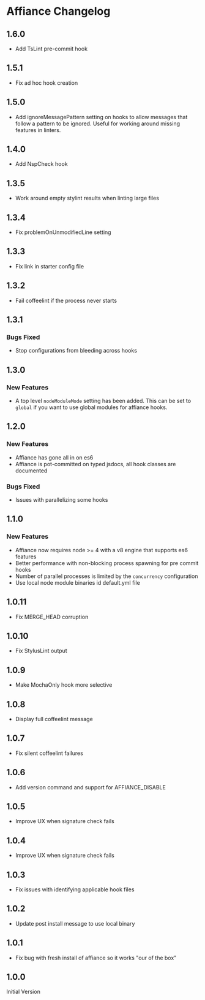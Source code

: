 # Affiance Changelog

## 1.6.0
* Add TsLint pre-commit hook

## 1.5.1
* Fix ad hoc hook creation

## 1.5.0
* Add ignoreMessagePattern setting on hooks to allow messages that follow a pattern to be ignored.
  Useful for working around missing features in linters.

## 1.4.0
* Add NspCheck hook 

## 1.3.5
* Work around empty stylint results when linting large files

## 1.3.4
* Fix problemOnUnmodifiedLine setting

## 1.3.3
* Fix link in starter config file

## 1.3.2
* Fail coffeelint if the process never starts

## 1.3.1
### Bugs Fixed
* Stop configurations from bleeding across hooks

## 1.3.0
### New Features
* A top level `nodeModuleMode` setting has been added.
  This can be set to `global` if you want to use global
  modules for affiance hooks.

## 1.2.0
### New Features
* Affiance has gone all in on es6
* Affiance is pot-committed on typed jsdocs, all hook classes are documented

### Bugs Fixed
* Issues with parallelizing some hooks

## 1.1.0
### New Features
* Affiance now requires node >= 4 with a v8 engine that supports es6 features
* Better performance with non-blocking process spawning for pre commit hooks
* Number of parallel processes is limited by the `concurrency` configuration
* Use local node module binaries id default.yml file

## 1.0.11
* Fix MERGE_HEAD corruption

## 1.0.10
* Fix StylusLint output

## 1.0.9
* Make MochaOnly hook more selective

## 1.0.8
* Display full coffeelint message

## 1.0.7
* Fix silent coffeelint failures

## 1.0.6
* Add version command and support for AFFIANCE_DISABLE

## 1.0.5
* Improve UX when signature check fails

## 1.0.4
* Improve UX when signature check fails

## 1.0.3
* Fix issues with identifying applicable hook files

## 1.0.2
* Update post install message to use local binary

## 1.0.1
* Fix bug with fresh install of affiance so it works "our of the box"

## 1.0.0
Initial Version
